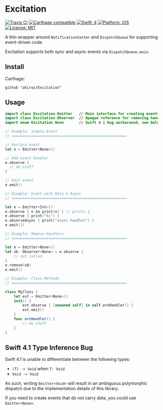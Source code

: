# Excitation

[![Travis CI](https://travis-ci.org/akiroz/Excitation.svg?branch=master)](https://travis-ci.org/akiroz/Excitation)
[![Carthage compatible](https://img.shields.io/badge/Carthage-compatible-brightgreen.svg)](https://github.com/Carthage/Carthage)
[![Swift: 4](https://img.shields.io/badge/Swift-4-orange.svg)]()
[![Platform: iOS](https://img.shields.io/badge/Platform-iOS-lightgray.svg)]()
[![License: MIT](https://img.shields.io/badge/License-MIT-blue.svg)](https://opensource.org/licenses/MIT)

A thin wrapper around `NotificationCenter` and `DispatchQueue` for supporting event-driven code.

Excitation supports both sync and async events via `DispatchQueue.main`.

## Install

Carthage:

```
github "akiroz/Excitation"
```

## Usage

```swift
import class Excitation.Emitter   // Main interface for creating events
import class Excitation.Observer  // Opaque reference for removing handlers
import enum Excitation.None       // Swift 4.1 bug workaround, see below...

// Example: Simple Event
// =====================================================

// Declare event
let e = Emitter<None>()

// Add event handler
e.observe {
  // do stuff
}

// Emit event
e.emit()

// Example: Event with Data & Async
// =====================================================

let e = Emitter<Int>()
e.observe { n in print(n) } // prints 1
e.observe { print("hi") }
e.observeAsync { print("async handler") }
e.emit(1)

// Example: Remove Handlers
// =====================================================

let e = Emitter<None>()
let ob: Observer<None> = e.observe {
    // not called
}
e.remove(ob)
e.emit()

// Example: Class Methods
// =====================================================

class MyClass {
    let evt = Emitter<None>()
    init() {
        evt.observe { [unowned self] in self.evtHandler() }
        evt.emit()
    }
    func evtHandler() {
        // do stuff
    }
}

```

## Swift 4.1 Type Inference Bug

Swift 4.1 is unable to differentiate between the following types:
- `(T) -> Void` when `T: Void`
- `Void -> Void`

As such, writing `Emitter<Void>` will result in an ambiguous polymorphic
dispatch due to the implementation details of this library.

If you need to create events that do not carry data, you could use `Emitter<None>`.

